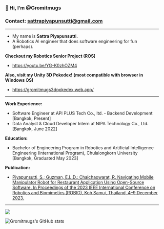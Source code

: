 ### 👋 Hi, I’m @Gromitmugs ###
### Contact: sattrapiyapunsutti@gmail.com
--------

- My name is **Sattra Piyapunsutti**.
- A Robotics AI engineer that does software engineering for fun (perhaps).

**Checkout my Robotics Senior Project (ROS)**
- https://youtu.be/YG-K0zhOZM4

**Also, visit my Unity 3D Pokedex! (most compatible with browser in Windows OS)**
- https://gromitmugs3dpokedex.web.app/
--------

**Work Experience:**
* Software Engineer at API PLUS Tech Co., ltd. - Backend Development [Bangkok, Present]
* Data Analyst & Cloud Developer Intern at NIPA Technology Co., Ltd. [Bangkok, June 2022]

**Education:**
* Bachelor of Engineering Program in Robotics and Artificial Intelligence Engineering (International Program),
Chulalongkorn University [Bangkok, Graduated May 2023]

**Publication:**
- [Piyapunsutti, S.; Guzman, E.L.D.; Chaichaowarat, R. Navigating Mobile Manipulator Robot for Restaurant Application 
Using Open-Source Software. In Proceedings of the 2023 IEEE International Conference on Robotics and Biomimetics (ROBIO), 
Koh Samui, Thailand, 4–9 December 2023.](https://ieeexplore.ieee.org/document/10354831)
--------

<a href="https://github.com/Gromitmugs/github-readme-stats">
  <img align="center" src="https://github-readme-stats.vercel.app/api/top-langs/?username=Gromitmugs&layout=compact" />
</a>

![Gromitmugs's GitHub stats](https://github-readme-stats.vercel.app/api?username=Gromitmugs&show_icons=true&rank_icon=github)
